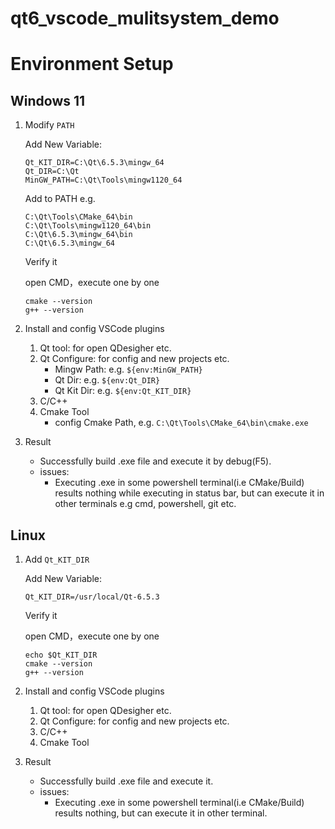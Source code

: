 # qt6_vscode_mulitsystem_demo


# Environment Setup
## Windows 11

1. Modify `PATH`
    
    Add New Variable:
    ```
    Qt_KIT_DIR=C:\Qt\6.5.3\mingw_64
    Qt_DIR=C:\Qt
    MinGW_PATH=C:\Qt\Tools\mingw1120_64
    ```

    Add to PATH e.g.
    ```
    C:\Qt\Tools\CMake_64\bin
    C:\Qt\Tools\mingw1120_64\bin
    C:\Qt\6.5.3\mingw_64\bin
    C:\Qt\6.5.3\mingw_64
    ```

    Verify it

    open CMD，execute one by one
    ```
    cmake --version
    g++ --version
    ```

2. Install and config VSCode plugins

    1. Qt tool: for open QDesigher etc.
    2. Qt Configure: for config and new projects etc.
        - Mingw Path: e.g. `${env:MinGW_PATH}`
        - Qt Dir: e.g. `${env:Qt_DIR}`
        - Qt Kit Dir: e.g. `${env:Qt_KIT_DIR}`
    3. C/C++
    4. Cmake Tool
        - config Cmake Path, e.g. `C:\Qt\Tools\CMake_64\bin\cmake.exe`

3. Result

    - Successfully build .exe file and execute it by debug(F5).
    - issues:
        - Executing .exe in some powershell terminal(i.e CMake/Build) results nothing while executing in status bar, but can execute it in other terminals e.g cmd, powershell, git etc.

## Linux


1. Add `Qt_KIT_DIR`
    
    Add New Variable:
    ```
    Qt_KIT_DIR=/usr/local/Qt-6.5.3
    ```

    Verify it

    open CMD，execute one by one
    ```
    echo $Qt_KIT_DIR
    cmake --version
    g++ --version
    ```

2. Install and config VSCode plugins

    1. Qt tool: for open QDesigher etc.
    2. Qt Configure: for config and new projects etc.
    3. C/C++
    4. Cmake Tool

3. Result
    - Successfully build .exe file and execute it. 
    - issues:
        - Executing .exe in some powershell terminal(i.e CMake/Build) results nothing, but can execute it in other terminal.
